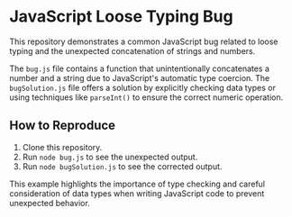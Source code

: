 # JavaScript Loose Typing Bug

This repository demonstrates a common JavaScript bug related to loose typing and the unexpected concatenation of strings and numbers.

The `bug.js` file contains a function that unintentionally concatenates a number and a string due to JavaScript's automatic type coercion. The `bugSolution.js` file offers a solution by explicitly checking data types or using techniques like `parseInt()` to ensure the correct numeric operation.

## How to Reproduce

1. Clone this repository.
2. Run `node bug.js` to see the unexpected output.
3. Run `node bugSolution.js` to see the corrected output.

This example highlights the importance of type checking and careful consideration of data types when writing JavaScript code to prevent unexpected behavior.